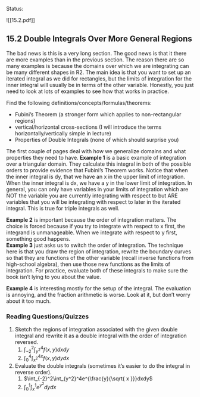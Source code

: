 
Status: 

![[15.2.pdf]]


## 15.2 Double Integrals Over More General Regions

The bad news is this is a very long section. The good news is that it there are more examples than in the previous section. The reason there are so many examples is because the domains over which we are integrating can be many different shapes in R2. The main idea is that you want to set up an iterated integral as we did for rectangles, but the limits of integration for the inner integral will usually be in terms of the other variable. Honestly, you just need to look at lots of examples to see how that works in practice. 

Find the following definitions/concepts/formulas/theorems: 

- Fubini’s Theorem (a stronger form which applies to non-rectangular regions)  
- vertical/horizontal cross-sections (I will introduce the terms horizontally/vertically simple in lecture)  
- Properties of Double Integrals (none of which should surprise you)

The first couple of pages deal with how we generalize domains and what properties they need to have. **Example 1** is a basic example of integration over a triangular domain. They calculate this integral in both of the possible orders to provide evidence that Fubini’s Theorem works. Notice that when the inner integral is dy, that we have an x in the upper limit of integration. When the inner integral is dx, we have a y in the lower limit of integration. In general, you can only have variables in your limits of integration which are NOT the variable you are currently integrating with respect to but ARE variables that you will be integrating with respect to later in the iterated integral. This is true for triple integrals as well.  

**Example 2** is important because the order of integration matters. The choice is forced because if you try to integrate with respect to x first, the integrand is unmanageable. When we integrate with respect to y first, something good happens.  
**Example 3** just asks us to switch the order of integration. The technique here is that you draw the region of integration, rewrite the boundary curves so that they are functions of the other variable (recall inverse functions from high-school algebra), then use those new functions as the limits of integration. For practice, evaluate both of these integrals to make sure the book isn’t lying to you about the value.

**Example 4** is interesting mostly for the setup of the integral. The evaluation is annoying, and the fraction arithmetic is worse. Look at it, but don’t worry about it too much. 

### Reading Questions/Quizzes 

1. Sketch the regions of integration associated with the given double integral and rewrite it as a double integral with the order of integration reversed. 
	1. $\int_{-2}^{2}\int_{y^2}^4f(x,y)dxdy$
	2. $\int_{0}^4\int_{x^2}^{4x}f(x,y)dydx$
2. Evaluate the double integrals (sometimes it’s easier to do the integral in reverse order). 
	1. $\int_{-2}^2\int_{y^2}^4e^{\frac{y}{\sqrt{ x }}}dxdy$
	2. $\int_{0}^1\int_{x}^1e^{y^2}dydx$